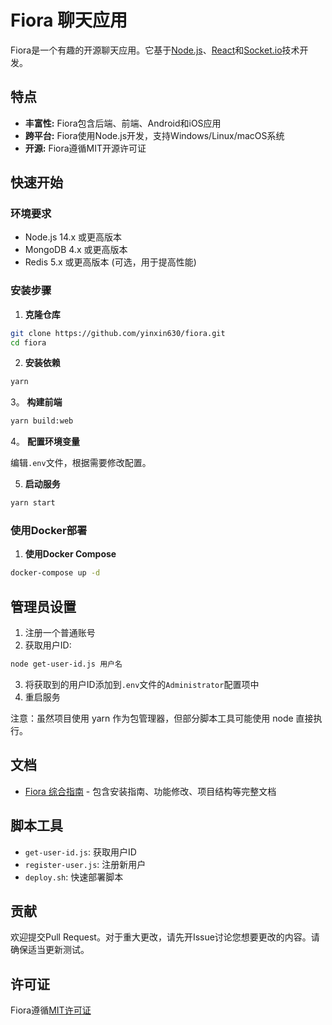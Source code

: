 # Fiora 聊天应用

Fiora是一个有趣的开源聊天应用。它基于[Node.js](https://nodejs.org/)、[React](https://reactjs.org/)和[Socket.io](https://socket.io/)技术开发。

## 特点

- **丰富性:** Fiora包含后端、前端、Android和iOS应用
- **跨平台:** Fiora使用Node.js开发，支持Windows/Linux/macOS系统
- **开源:** Fiora遵循MIT开源许可证

## 快速开始

### 环境要求

- Node.js 14.x 或更高版本
- MongoDB 4.x 或更高版本
- Redis 5.x 或更高版本 (可选，用于提高性能)

### 安装步骤

1. **克隆仓库**

```bash
git clone https://github.com/yinxin630/fiora.git
cd fiora
```

2. **安装依赖**

```bash
yarn
```

3。 **构建前端**

```bash
yarn build:web
```

4。 **配置环境变量**

编辑`.env`文件，根据需要修改配置。


5. **启动服务**

```bash
yarn start
```

### 使用Docker部署

1. **使用Docker Compose**

```bash
docker-compose up -d
```

## 管理员设置

1. 注册一个普通账号
2. 获取用户ID:

```bash
node get-user-id.js 用户名
```

3. 将获取到的用户ID添加到`.env`文件的`Administrator`配置项中
4. 重启服务

注意：虽然项目使用 yarn 作为包管理器，但部分脚本工具可能使用 node 直接执行。

## 文档

- [Fiora 综合指南](fiora-综合指南.md) - 包含安装指南、功能修改、项目结构等完整文档

## 脚本工具

- `get-user-id.js`: 获取用户ID
- `register-user.js`: 注册新用户
- `deploy.sh`: 快速部署脚本

## 贡献

欢迎提交Pull Request。对于重大更改，请先开Issue讨论您想要更改的内容。请确保适当更新测试。

## 许可证

Fiora遵循[MIT许可证](./LICENSE)
